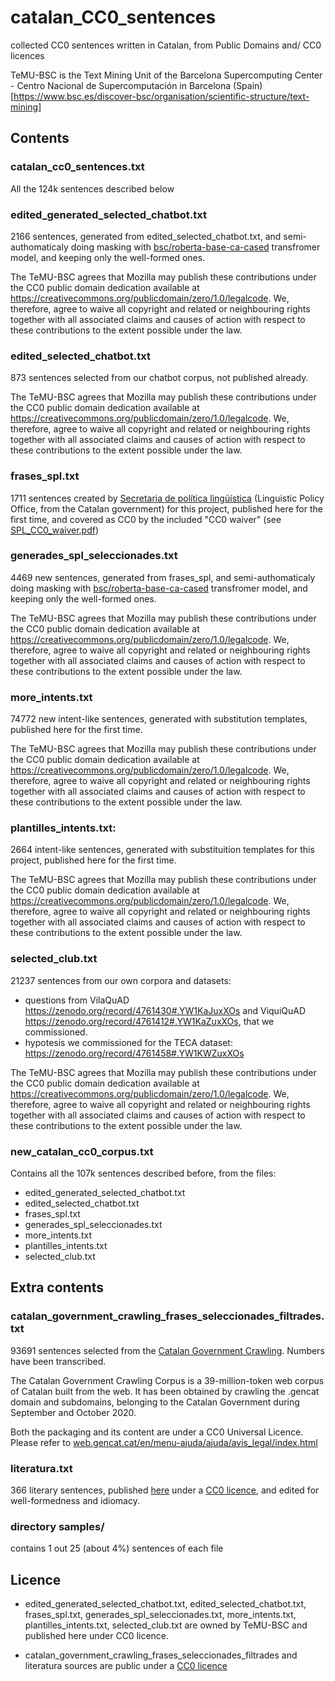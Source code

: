 # catalan_CC0_sentences
collected CC0 sentences written in Catalan, from Public Domains and/ CC0 licences

TeMU-BSC is the Text Mining Unit of the Barcelona Supercomputing Center - Centro Nacional de Supercomputación in Barcelona (Spain) 
[https://www.bsc.es/discover-bsc/organisation/scientific-structure/text-mining]

## Contents
### catalan_cc0_sentences.txt
All the 124k sentences described below

### edited_generated_selected_chatbot.txt
2166 sentences, generated from edited_selected_chatbot.txt, and semi-authomaticaly doing masking with <a href="https://huggingface.co/bsc/roberta-base-ca-cased">bsc/roberta-base-ca-cased</a> transfromer model, and keeping only the well-formed ones.

The TeMU-BSC agrees that Mozilla may publish these contributions under the CC0 public domain dedication available at https://creativecommons.org/publicdomain/zero/1.0/legalcode. We, therefore, agree to waive all copyright and related or neighbouring rights together with all associated claims and causes of action with respect to these contributions to the extent possible under the law.

### edited_selected_chatbot.txt
873 sentences selected from our chatbot corpus, not published already.

The TeMU-BSC agrees that Mozilla may publish these contributions under the CC0 public domain dedication available at https://creativecommons.org/publicdomain/zero/1.0/legalcode. We, therefore, agree to waive all copyright and related or neighbouring rights together with all associated claims and causes of action with respect to these contributions to the extent possible under the law.

### frases_spl.txt 
1711 sentences created by <a href="https://llengua.gencat.cat/ca/direccio_general_politica_linguistica/">Secretaria de política lingüística</a>  (Linguistic Policy Office, from the Catalan government) for this project, published here for the first time, and covered as CC0 by the included "CC0 waiver" (see <a href="https://github.com/TeMU-BSC/catalan_CC0_sentences/blob/main/SPL_CC0_waiver.pdf">SPL_CC0_waiver.pdf</a>)

### generades_spl_seleccionades.txt
4469 new sentences, generated from frases_spl, and semi-authomaticaly doing masking with <a href="https://huggingface.co/bsc/roberta-base-ca-cased">bsc/roberta-base-ca-cased</a> transfromer model, and keeping only the well-formed ones.

The TeMU-BSC agrees that Mozilla may publish these contributions under the CC0 public domain dedication available at https://creativecommons.org/publicdomain/zero/1.0/legalcode. We, therefore, agree to waive all copyright and related or neighbouring rights together with all associated claims and causes of action with respect to these contributions to the extent possible under the law.

### more_intents.txt
74772 new intent-like sentences, generated with substitution templates, published here for the first time. 

The TeMU-BSC agrees that Mozilla may publish these contributions under the CC0 public domain dedication available at https://creativecommons.org/publicdomain/zero/1.0/legalcode. We, therefore, agree to waive all copyright and related or neighbouring rights together with all associated claims and causes of action with respect to these contributions to the extent possible under the law.

### plantilles_intents.txt: 
2664 intent-like sentences, generated with substituition templates for this project, published here for the first time.

The TeMU-BSC agrees that Mozilla may publish these contributions under the CC0 public domain dedication available at https://creativecommons.org/publicdomain/zero/1.0/legalcode. We, therefore, agree to waive all copyright and related or neighbouring rights together with all associated claims and causes of action with respect to these contributions to the extent possible under the law.

### selected_club.txt
21237 sentences from our own</a> corpora and datasets:
- questions from VilaQuAD https://zenodo.org/record/4761430#.YW1KaJuxXOs and ViquiQuAD https://zenodo.org/record/4761412#.YW1KaZuxXOs, that we commissioned.
- hypotesis we commissioned for the TECA dataset:    https://zenodo.org/record/4761458#.YW1KWZuxXOs

The TeMU-BSC agrees that Mozilla may publish these contributions under the CC0 public domain dedication available at https://creativecommons.org/publicdomain/zero/1.0/legalcode. We, therefore, agree to waive all copyright and related or neighbouring rights together with all associated claims and causes of action with respect to these contributions to the extent possible under the law.

### new_catalan_cc0_corpus.txt
Contains all the 107k sentences described before, from the files:
* edited_generated_selected_chatbot.txt
* edited_selected_chatbot.txt 
* frases_spl.txt 
* generades_spl_seleccionades.txt 
* more_intents.txt 
* plantilles_intents.txt 
* selected_club.txt 

## Extra contents

### catalan_government_crawling_frases_seleccionades_filtrades.txt
93691 sentences selected from the <a href="https://zenodo.org/record/5500233#.YUSvh3uxXOt">Catalan Government Crawling</a>. Numbers have been transcribed.

The Catalan Government Crawling Corpus is a 39-million-token web corpus of Catalan built from the web. It has been obtained by crawling the .gencat domain and subdomains, belonging to the Catalan Government during September and October 2020. 

Both the packaging and its content are under a CC0 Universal Licence.
Please refer to <a href="https://web.gencat.cat/en/menu-ajuda/ajuda/avis_legal/index.html">web.gencat.cat/en/menu-ajuda/ajuda/avis_legal/index.html</a>

### literatura.txt 
366 literary sentences, published <a href="https://cultura.gencat.cat/ca/ilc/que-fem/publicacions/postals-literaries/">here</a> under a <a href="https://web.gencat.cat/en/menu-ajuda/ajuda/avis_legal/index.html">CC0 licence</a>, and edited for well-formedness and idiomacy.

### directory samples/
contains 1 out 25 (about 4%) sentences of each file

## Licence

* edited_generated_selected_chatbot.txt, edited_selected_chatbot.txt, frases_spl.txt, generades_spl_seleccionades.txt, more_intents.txt, plantilles_intents.txt, selected_club.txt are owned by TeMU-BSC and published here under CC0 licence.

* catalan_government_crawling_frases_seleccionades_filtrades and literatura sources are public under a <a href="https://web.gencat.cat/en/menu-ajuda/ajuda/avis_legal/index.html">CC0 licence</a>



